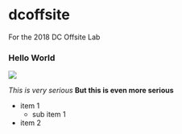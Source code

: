 # dcoffsite
For the 2018 DC Offsite Lab

### Hello World

![](https://raw.githubusercontent.com/hearsttv/dcoffsite/master/unicorn.gif)

*This is very serious*
**But this is even more serious**

* item 1
  * sub item 1
* item 2



